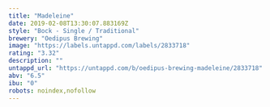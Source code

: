 ```yaml
---
title: "Madeleine"
date: 2019-02-08T13:30:07.883169Z
style: "Bock - Single / Traditional"
brewery: "Oedipus Brewing"
image: "https://labels.untappd.com/labels/2833718"
rating: "3.32"
description: ""
untappd_url: "https://untappd.com/b/oedipus-brewing-madeleine/2833718"
abv: "6.5"
ibu: "0"
robots: noindex,nofollow
---
```

